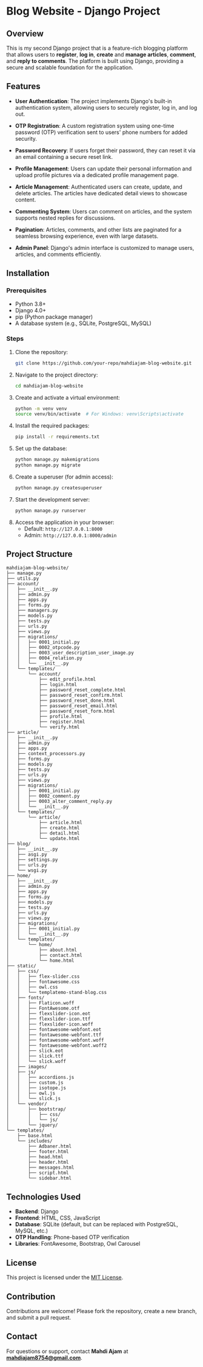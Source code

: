 # Blog Website - Django Project

## Overview
This is my second Django project that is a feature-rich blogging platform that allows users to **register**, **log in**, **create** and **manage articles**, **comment**, and **reply to comments**. The platform is built using Django, providing a secure and scalable foundation for the application.

## Features
- **User Authentication**: The project implements Django's built-in authentication system, allowing users to securely register, log in, and log out.
- **OTP Registration**: A custom registration system using one-time password (OTP) verification sent to users' phone numbers for added security.

- **Password Recovery**: If users forget their password, they can reset it via an email containing a secure reset link. 
- **Profile Management**: Users can update their personal information and upload profile pictures via a dedicated profile management page.
- **Article Management**: Authenticated users can create, update, and delete articles. The articles have dedicated detail views to showcase content.
- **Commenting System**: Users can comment on articles, and the system supports nested replies for discussions.
- **Pagination**: Articles, comments, and other lists are paginated for a seamless browsing experience, even with large datasets.
- **Admin Panel**: Django's admin interface is customized to manage users, articles, and comments efficiently.

## Installation

### Prerequisites
- Python 3.8+
- Django 4.0+
- pip (Python package manager)
- A database system (e.g., SQLite, PostgreSQL, MySQL)

### Steps
1. Clone the repository:
   ```bash
   git clone https://github.com/your-repo/mahdiajam-blog-website.git
   ```
2. Navigate to the project directory:
   ```bash
   cd mahdiajam-blog-website
   ```
3. Create and activate a virtual environment:
   ```bash
   python -m venv venv
   source venv/bin/activate  # For Windows: venv\Scripts\activate
   ```
4. Install the required packages:
   ```bash
   pip install -r requirements.txt
   ```
5. Set up the database:
   ```bash
   python manage.py makemigrations
   python manage.py migrate
   ```
6. Create a superuser (for admin access):
   ```bash
   python manage.py createsuperuser
   ```
7. Start the development server:
   ```bash
   python manage.py runserver
   ```
8. Access the application in your browser:
   - Default: `http://127.0.0.1:8000`
   - Admin: `http://127.0.0.1:8000/admin`


## Project Structure
```
mahdiajam-blog-website/
├── manage.py
├── utils.py
├── account/
│   ├── __init__.py
│   ├── admin.py
│   ├── apps.py
│   ├── forms.py
│   ├── managers.py
│   ├── models.py
│   ├── tests.py
│   ├── urls.py
│   ├── views.py
│   ├── migrations/
│   │   ├── 0001_initial.py
│   │   ├── 0002_otpcode.py
│   │   ├── 0003_user_description_user_image.py
│   │   ├── 0004_relation.py
│   │   └── __init__.py
│   └── templates/
│       └── account/
│           ├── edit_profile.html
│           ├── login.html
│           ├── password_reset_complete.html
│           ├── password_reset_confirm.html
│           ├── password_reset_done.html
│           ├── password_reset_email.html
│           ├── password_reset_form.html
│           ├── profile.html
│           ├── register.html
│           └── verify.html
├── article/
│   ├── __init__.py
│   ├── admin.py
│   ├── apps.py
│   ├── context_processors.py
│   ├── forms.py
│   ├── models.py
│   ├── tests.py
│   ├── urls.py
│   ├── views.py
│   ├── migrations/
│   │   ├── 0001_initial.py
│   │   ├── 0002_comment.py
│   │   ├── 0003_alter_comment_reply.py
│   │   └── __init__.py
│   └── templates/
│       └── article/
│           ├── article.html
│           ├── create.html
│           ├── detail.html
│           └── update.html
├── blog/
│   ├── __init__.py
│   ├── asgi.py
│   ├── settings.py
│   ├── urls.py
│   └── wsgi.py
├── home/
│   ├── __init__.py
│   ├── admin.py
│   ├── apps.py
│   ├── forms.py
│   ├── models.py
│   ├── tests.py
│   ├── urls.py
│   ├── views.py
│   ├── migrations/
│   │   ├── 0001_initial.py
│   │   └── __init__.py
│   └── templates/
│       └── home/
│           ├── about.html
│           ├── contact.html
│           └── home.html
├── static/
│   ├── css/
│   │   ├── flex-slider.css
│   │   ├── fontawesome.css
│   │   ├── owl.css
│   │   └── templatemo-stand-blog.css
│   ├── fonts/
│   │   ├── Flaticon.woff
│   │   ├── FontAwesome.otf
│   │   ├── flexslider-icon.eot
│   │   ├── flexslider-icon.ttf
│   │   ├── flexslider-icon.woff
│   │   ├── fontawesome-webfont.eot
│   │   ├── fontawesome-webfont.ttf
│   │   ├── fontawesome-webfont.woff
│   │   ├── fontawesome-webfont.woff2
│   │   ├── slick.eot
│   │   ├── slick.ttf
│   │   └── slick.woff
│   ├── images/
│   ├── js/
│   │   ├── accordions.js
│   │   ├── custom.js
│   │   ├── isotope.js
│   │   ├── owl.js
│   │   └── slick.js
│   └── vendor/
│       ├── bootstrap/
│       │   ├── css/
│       │   └── js/
│       └── jquery/
└── templates/
    ├── base.html
    └── includes/
        ├── Adbaner.html
        ├── footer.html
        ├── head.html
        ├── header.html
        ├── messages.html
        ├── script.html
        └── sidebar.html
```

## Technologies Used
- **Backend**: Django
- **Frontend**: HTML, CSS, JavaScript
- **Database**: SQLite (default, but can be replaced with PostgreSQL, MySQL, etc.)
- **OTP Handling**: Phone-based OTP verification
- **Libraries**: FontAwesome, Bootstrap, Owl Carousel

## License
This project is licensed under the [MIT License](LICENSE).

## Contribution
Contributions are welcome! Please fork the repository, create a new branch, and submit a pull request.

## Contact
For questions or support, contact **Mahdi Ajam** at **mahdiajam8754@gmail.com**.


